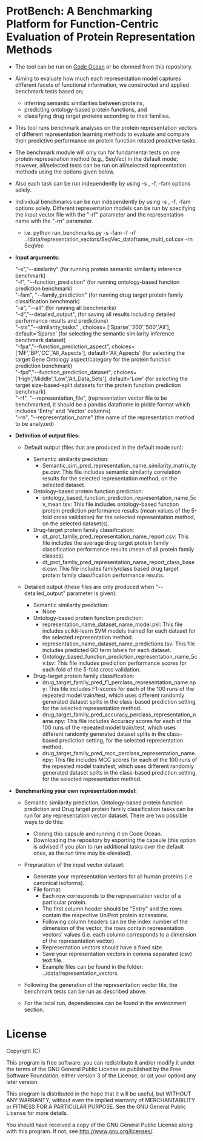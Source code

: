 # ProtBench: A Benchmarking Platform for Function-Centric Evaluation of Protein Representation Methods

- The tool can be run on [Code Ocean](https://codeocean.com/capsule/858401) or be clonned from this repository.

- Aiming to evaluate how much each representation model captures different facets of functional information, we constructed and applied benchmark tests based on;
  - inferring semantic similarities between proteins,
  - predicting ontology-based protein functions, and
  - classifying drug target proteins according to their families.

- This tool runs benchmark analyses on the protein representation vectors of different representation learning methods
 to evaluate and compare their predictive performance on protein function related predictive tasks.

- The benchmark module will only run for fundamental tests on one
protein represenation method (e.g., SeqVec) in the default mode; however, all/selected tests can be run on 
all/selected representation methods using the options given below.
 - Also each task can be run independently by using -s , -f, -fam options solely.

- Individual benchmarks can be run independently by using -s , -f, -fam options solely. Different representation models can be
run by specifying the input vector file with the "-rf" parameter and the representation name with the "-rn" parameter.
  - i.e. python run_benchmarks.py -s -fam -f -rf ../data/representation_vectors/SeqVec_dataframe_multi_col.csv -rn SeqVec

- **Input arguments:**

  "-s","--similarity" (for running protein semantic similarity inference benchmark) <br>
  "-f", "--function_prediction" (for running ontology-based function prediction benchmark)<br>
  "-fam", "--family_prediction" (for running drug target protein family classification benchmark)<br>
  "-a", "--all" (for running all benchmarks)<br>
  "-d","--detailed_output", (for saving all results including detailed performance results and predictions)<br>
  "-sts","--similarity_tasks" , choices= ['Sparse','200','500','All'], default='Sparse' (for selecting the semantic
   similarity inference benchmark dataset)<br>
  "-fpa","--function_prediction_aspect", choices= ['MF','BP','CC','All_Aspects'], default='All_Aspects' (for selecting the
   target Gene Ontology aspect/category for the protein function prediction benchmark)<br>
  "-fpd","--function_prediction_dataset", choices= ['High','Middle','Low','All_Data_Sets'], default='Low' (for selecting the
   target size-based-split datasets for the protein function prediction benchmark)<br>
  "-rf", "--representation_file", (representation vector file to be benchmarked, it should be a pandas dataframe in pickle
   format which includes 'Entry' and 'Vector' columns)<br>
  "-rn", "--representation_name" (the name of the representation method to be analyzed)<br>

- **Definition of output files:**

  - Default output (files that are produced in the default mode run):
    - Semantic similarity prediction:
      - Semantic_sim_pred_representation_name_similarity_matrix_type.csv: This file includes semantic similarity correlation results for the selected representation method, on the selected dataset.
    - Ontology-based protein function prediction:
      - ontology_based_function_prediction_representation_name_5cv_mean.tsv: This file includes ontology-based function protein prediction performance results (mean values of the 5-fold cross validation) for the selected representation method, on the selected dataset(s).
    - Drug-target protein family classification:
      - dt_prot_famliy_pred_representation_name_report.csv: This file includes the average drug target protein family classification performance results (mean of all protein family classes).
      - dt_prot_famliy_pred_representation_name_report_class_based.csv: This file includes family/class based drug target protein family classification performance results.

  - Detailed output (these files are only produced when "--detailed_output" parameter is given):
    - Semantic similarity prediction:
      - None
    - Ontology-based protein function prediction:
      - representation_name_dataset_name_model.pkl: This file includes scikit-learn SVM models trained for each dataset for the selected representation method.
      - representation_name_dataset_name_predictions.tsv: This file includes predicted GO term labels for each dataset.
      - Ontology_based_function_prediction_representation_name_5cv.tsv: This file includes prediction performance scores for each fold of the 5-fold cross validation.
    - Drug-target protein family classification:
      - drug_target_family_pred_f1_perclass_representation_name.npy: This file includes F1-scores for each of the 100 runs of the repeated model train/test, which uses different randomly generated dataset splits in the class-based prediction setting, for the selected representation method.
      - drug_target_family_pred_accuracy_perclass_representation_name.npy: This file includes Accuracy scores for each of the 100 runs of the repeated model train/test, which uses different randomly generated dataset splits in the class-based prediction setting, for the selected representation method.
      - drug_target_family_pred_mcc_perclass_representation_name.npy: This file includes MCC scores for each of the 100 runs of the repeated model train/test, which uses different randomly generated dataset splits in the class-based prediction setting, for the selected representation method.
  
- **Benchmarking your own representation model:**

  - Semantic similarity prediction, Ontology-based protein function prediction and Drug target protein family classification tasks can be run for any representation vector dataset. There are two possible ways to do this:
    - Cloning this capsule and running it on Code Ocean. 
    - Downloading the repository by exporting the capsule (this option is advised if you plan to run additional tasks over the default ones, as the run time may be elevated).
  
  - Prepraration of the input vector dataset: 
    - Generate your representation vectors for all human proteins (i.e. canonical isoforms).
    - File format:
      - Each row corresponds to the representation vector of a particular protein.
      - The first column header should be "Entry" and the rows contain the respective UniProt protein accessions.
      - Following column headers can be the index number of the dimension of the vector, the rows contain representation vectors' values (i.e. each column corresponds to a dimension of the representation vector).
      - Representation vectors should have a fixed size.
      - Save your representation vectors in comma separated (csv) text file.
      - Example files can be found in the folder: ../data/representation_vectors.
  - Following the generation of the representation vector file, the benchmark tests can be run as described above.
  - For the local run, dependencies can be found in the environment section.


# License

Copyright (C)

This program is free software: you can redistribute it and/or modify it under the terms of the GNU General Public License as published by the Free Software Foundation, either version 3 of the License, or (at your option) any later version.

This program is distributed in the hope that it will be useful, but WITHOUT ANY WARRANTY; without even the implied warranty of MERCHANTABILITY or FITNESS FOR A PARTICULAR PURPOSE. See the GNU General Public License for more details.

You should have received a copy of the GNU General Public License along with this program. If not, see http://www.gnu.org/licenses/.
